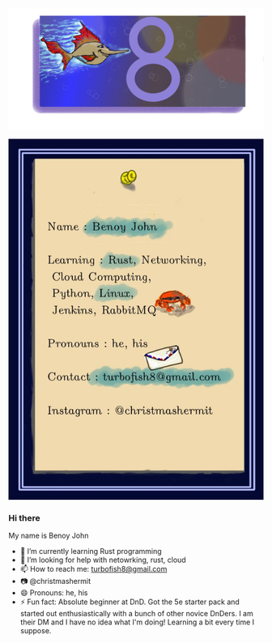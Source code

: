 ![turbofish](images/turbofish8_2.jpg)

![profile](images/profile2.jpg)


### Hi there
My name is Benoy John

- 🌱 I’m currently learning Rust programming
- 🤔 I’m looking for help with netowrking, rust, cloud
- 📫 How to reach me: turbofish8@gmail.com
- :camera: @christmashermit
- 😄 Pronouns: he, his
- ⚡ Fun fact: Absolute beginner at DnD. Got the 5e starter pack and started out enthusiastically with a bunch of other novice DnDers. I am their DM and I have no idea what I'm doing! Learning a bit every time I suppose.

<!--
**turbofish8/turbofish8** is a ✨ _special_ ✨ repository because its `README.md` (this file) appears on your GitHub profile.

Here are some ideas to get you started:

- 🔭 I’m currently working on ...
- 🌱 I’m currently learning ...
- 👯 I’m looking to collaborate on ...
- 🤔 I’m looking for help with ...
- 💬 Ask me about ...
- 📫 How to reach me: ...
- 😄 Pronouns: ...
- ⚡ Fun fact: ...
-->
